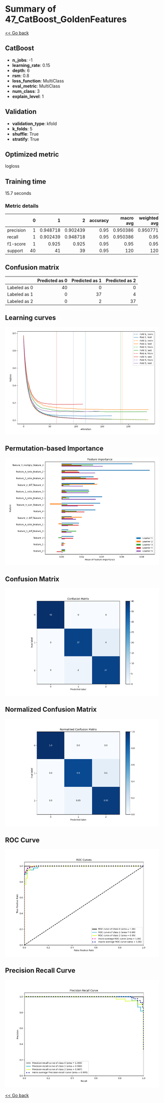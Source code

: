 # Summary of 47_CatBoost_GoldenFeatures

[<< Go back](../README.md)


## CatBoost
- **n_jobs**: -1
- **learning_rate**: 0.15
- **depth**: 6
- **rsm**: 0.8
- **loss_function**: MultiClass
- **eval_metric**: MultiClass
- **num_class**: 3
- **explain_level**: 1

## Validation
 - **validation_type**: kfold
 - **k_folds**: 5
 - **shuffle**: True
 - **stratify**: True

## Optimized metric
logloss

## Training time

15.7 seconds

### Metric details
|           |   0 |         1 |         2 |   accuracy |   macro avg |   weighted avg |   logloss |
|:----------|----:|----------:|----------:|-----------:|------------:|---------------:|----------:|
| precision |   1 |  0.948718 |  0.902439 |       0.95 |    0.950386 |       0.950771 |    0.1093 |
| recall    |   1 |  0.902439 |  0.948718 |       0.95 |    0.950386 |       0.95     |    0.1093 |
| f1-score  |   1 |  0.925    |  0.925    |       0.95 |    0.95     |       0.95     |    0.1093 |
| support   |  40 | 41        | 39        |       0.95 |  120        |     120        |    0.1093 |


## Confusion matrix
|              |   Predicted as 0 |   Predicted as 1 |   Predicted as 2 |
|:-------------|-----------------:|-----------------:|-----------------:|
| Labeled as 0 |               40 |                0 |                0 |
| Labeled as 1 |                0 |               37 |                4 |
| Labeled as 2 |                0 |                2 |               37 |

## Learning curves
![Learning curves](learning_curves.png)

## Permutation-based Importance
![Permutation-based Importance](permutation_importance.png)
## Confusion Matrix

![Confusion Matrix](confusion_matrix.png)


## Normalized Confusion Matrix

![Normalized Confusion Matrix](confusion_matrix_normalized.png)


## ROC Curve

![ROC Curve](roc_curve.png)


## Precision Recall Curve

![Precision Recall Curve](precision_recall_curve.png)



[<< Go back](../README.md)
